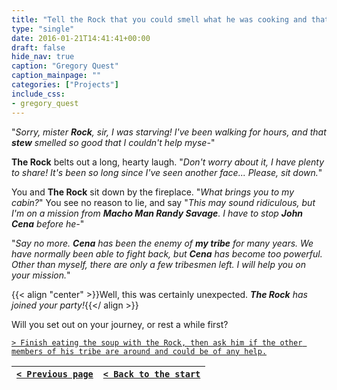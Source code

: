 ```yaml
---
title: "Tell the Rock that you could smell what he was cooking and that it smelled so good that I 	couldn't resist trying some and taking some for later."
type: "single"
date: 2016-01-21T14:41:41+00:00
draft: false
hide_nav: true
caption: "Gregory Quest"
caption_mainpage: ""
categories: ["Projects"]
include_css:
- gregory_quest
---
```


"*Sorry, mister **Rock**, sir, I was starving! I've been walking for hours, and that **stew** smelled so good that I couldn't help myse-*"

**The Rock** belts out a long, hearty laugh. "*Don't worry about it, I have plenty to share! It's been so long since I've seen another face... Please, sit down.*"

You and **The Rock** sit down by the fireplace. "*What brings you to my cabin?*" You see no reason to lie, and say "*This may sound ridiculous, but I'm on a mission from **Macho Man Randy Savage**. I have to stop **John Cena** before he-*"

"*Say no more. **Cena** has been the enemy of **my tribe** for many years. We have normally been able to fight back, but **Cena** has become too powerful. Other than myself, there are only a few tribesmen left. I will help you on your mission.*"

{{< align "center" >}}Well, this was certainly unexpected. ***The Rock** has joined your party!*{{</ align >}}

Will you set out on your journey, or rest a while first?

[``> Finish eating the soup with the Rock, then ask him if the other members of his tribe are around and could be of any help.``](../14)

|[``< Previous page``](../12)|[``< Back to the start``](../)|
|---|---|